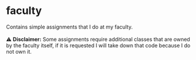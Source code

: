 # faculty
Contains simple assignments that I do at my faculty.
<br/><br/>:warning: **Disclaimer:** Some assignments require additional classes that are owned by the faculty itself, if it is requested I will take down that code because I do not own it.

